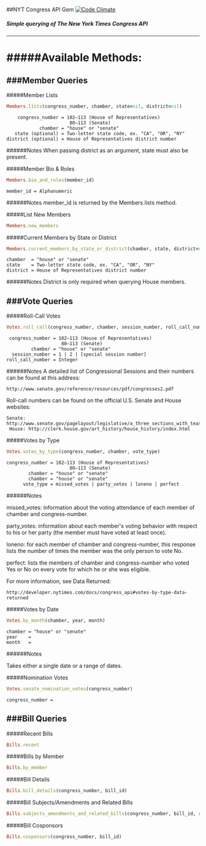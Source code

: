 ##NYT Congress API Gem  [![Code Climate](https://codeclimate.com/github/badascii/nyt-congress.png)](https://codeclimate.com/github/badascii/nyt-congress)

##### Simple querying of The New York Times Congress API
-------------------

#####Available Methods:
===================

###Member Queries
-------------------
#####Member Lists

```ruby
Members.lists(congress_number, chamber, state=nil, district=nil)
```
```
    congress_number = 102–113 (House of Representatives)
                       80–113 (Senate)
            chamber = "house" or "senate"
   state (optional) = Two-letter state code, ex. "CA", "OR", "NY"
district (optional) = House of Representatives district number
```
######Notes 
When passing district as an argument, state must also be present.

#####Member Bio & Roles
```ruby
Members.bio_and_roles(member_id)
```
```
member_id = Alphanumeric
```
######Notes
member_id is returned by the Members.lists method.

#####List New Members
```ruby
Members.new_members
```

#####Current Members by State or District
```ruby
Members.current_members_by_state_or_district(chamber, state, district=nil)
```
```
chamber  = "house" or "senate"
state    = Two-letter state code, ex. "CA", "OR", "NY"
district = House of Representatives district number
```
######Notes
District is only required when querying House members.

###Vote Queries
-------------
#####Roll-Call Votes
```ruby
Votes.roll_call(congress_number, chamber, session_number, roll_call_number)
```
```
 congress_number = 102–113 (House of Representatives)
                    80–113 (Senate)
         chamber = "house" or "senate"
  session_number = 1 | 2 | [special session number]
roll_call_number = Integer
```
######Notes
A detailed list of Congressional Sessions and their numbers can be found at this address:
```
http://www.senate.gov/reference/resources/pdf/congresses2.pdf
```
Roll-call numbers can be found on the official U.S. Senate and House websites:
```
Senate: http://www.senate.gov/pagelayout/legislative/a_three_sections_with_teasers/votes.htm
 House: http://clerk.house.gov/art_history/house_history/index.html
```


#####Votes by Type
```ruby
Votes.votes_by_type(congress_number, chamber, vote_type)
```
```
congress_number = 102–113 (House of Representatives)
                       80–113 (Senate)
        chamber = "house" or "senate"
        chamber = "house" or "senate"
      vote_type = missed_votes | party_votes | loneno | perfect
```
######Notes

missed_votes: information about the voting attendance of each member of chamber and congress-number.

party_votes: information about each member's voting behavior with respect to his or her party (the member must have voted at least once).

loneno: for each member of chamber and congress-number, this response lists the number of times the member was the only person to vote No.

perfect: lists the members of chamber and congress-number who voted Yes or No on every vote for which he or she was eligible.

For more information, see Data Returned:
```
http://developer.nytimes.com/docs/congress_api#votes-by-type-data-returned
```

#####Votes by Date
```ruby
Votes.by_month(chamber, year, month)
```
```
chamber = "house" or "senate"
year    =
month   = 
```

######Notes

Takes either a single date or a range of dates.

#####Nomination Votes
```ruby
Votes.senate_nomination_votes(congress_number)
```
```
congress_number = 
```

###Bill Queries
-------------
#####Recent Bills
```ruby
Bills.recent
```

#####Bills by Member
```ruby
Bills.by_member
```

#####Bill Details
```ruby
Bills.bill_details(congress_number, bill_id)
```

#####Bill Subjects/Amendments and Related Bills
```ruby
Bills.subjects_amendments_and_related_bills(congress_number, bill_id, resource)
```

#####Bill Cosponsors
```ruby
Bills.cosponsors(congress_number, bill_id)
```
